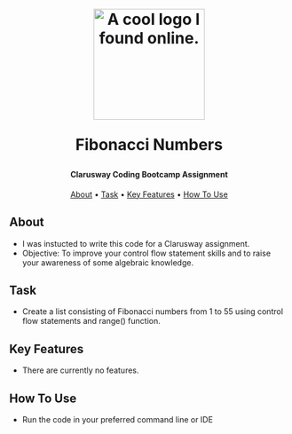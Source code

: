 
<h1 align="center">
  <br>
  <a><img src="https://lh3.googleusercontent.com/9ZPgt3u2zSkY0USqI-eUemmdKe80xEUu4J5D7OqMboZPwm3t6t5GVizAnWm-o4lxvsr1NDCspSw56gtR9vwYTYlyeVumKgMp6KlNUJxkOjoxSeBmfEWnTvwfgtIJTUORtxTwxYBNtg=w2400" alt="A cool logo I found online." width="200"></a>

  <!--Link for White Clarusway Logo: https://lh3.googleusercontent.com/1ENm2axvkcgNtZonqjbW-Zgbe6XXSIBYrGgCj8p1EL46ODE5v0gzroYC8H-3IDPOI0otNvQxGCnq5Hvrq45fK6ReDDO0knbDs3V-q3LExa92DLp26OhmfUUgQTfGnAbfll8rWSFb3g=w2400 -->
  Fibonacci Numbers
  <br>
</h1>

<h4 align="center">Clarusway Coding Bootcamp Assignment</h4>

<p align="center">
  <a href="#about">About</a> •
  <a href="#task">Task</a> •
  <a href="#key-features">Key Features</a> •
  <a href="#how-to-use">How To Use</a> 
  
</p>


## About

 * I was instucted to write this code for a Clarusway assignment.
 * Objective: To improve your control flow statement skills and to raise your awareness of some algebraic knowledge.

## Task

* Create a list consisting of Fibonacci numbers from 1 to 55 using control flow statements and range() function.

## Key Features

* There are currently no features.


## How To Use

* Run the code in your preferred command line or IDE




